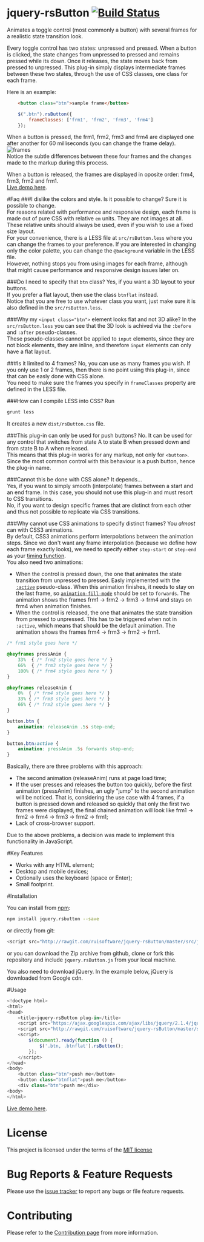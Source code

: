 # jquery-rsButton [![Build Status](https://travis-ci.org/ruisoftware/jquery-rsButton.svg?branch=master)](https://travis-ci.org/ruisoftware/jquery-rsButton)
Animates a toggle control (most commonly a button) with several frames for a realistic state transition look.

Every toggle control has two states: unpressed and pressed. When a button is clicked, the state changes from unpressed to pressed and remains pressed while its down. Once it releases, the state moves back from pressed to unpressed. This plug-in simply displays intermediate frames between these two states, through the use of CSS classes, one class for each frame.

Here is an example:
```html
    <button class="btn">sample frame</button>
```
```javascript
    $(".btn").rsButton({
        frameClasses: ['frm1', 'frm2', 'frm3', 'frm4']
    });
```
When a button is pressed, the frm1, frm2, frm3 and frm4 are displayed one after another for 60 milliseconds (you can change the frame delay).  
![frames](https://cloud.githubusercontent.com/assets/428736/21605695/d6674192-d1bb-11e6-800d-227bbf6527b4.png)  
Notice the subtle differences between these four frames and the changes made to the markup during this process.

When a button is released, the frames are displayed in oposite order: frm4, frm3, frm2 and frm1.  
[Live demo here](http://codepen.io/ruisoftware/pen/rjNMZJ).

#Faq
###I dislike the colors and style. Is it possible to change?
Sure it is possible to change.  
For reasons related with performance and responsive design, each frame is made out of pure CSS with relative `em` units. They are not images at all. These relative units should always be used, even if you wish to use a fixed size layout.  
For your convenience, there is a LESS file at `src/rsButton.less` where you can change the frames to your preference. If you are interested in changing only the color palette, you can change the `@background` variable in the LESS file.  
However, nothing stops you from using images for each frame, although that might cause performance and responsive design issues later on.

###Do I need to specify that `btn` class?
Yes, if you want a 3D layout to your buttons.  
If you prefer a flat layout, then use the class `btnflat` instead.  
Notice that you are free to use whatever class you want, just make sure it is also defined in the `src/rsButton.less`.

###Why my `<input class="btn">` element looks flat and not 3D alike?
In the `src/rsButton.less` you can see that the 3D look is achived via the `:before` and `:after` pseudo-classes.  
These pseudo-classes cannot be applied to `input` elements, since they are not block elements, they are inline, and therefore `input` elements can only have a flat layout.

###Is it limited to 4 frames?
No, you can use as many frames you wish. If you only use 1 or 2 frames, then there is no point using this plug-in, since that can be easly done with CSS alone.  
You need to make sure the frames you specify in `frameClasses` property are defined in the LESS file.

###How can I compile LESS into CSS?
Run 
```bash
grunt less
```
It creates a new `dist/rsButton.css` file.

###This plug-in can only be used for push buttons?
No. It can be used for any control that switches from state A to state B when pressed down and from state B to A when released.  
This means that this plug-in works for any markup, not only for `<button>`.  
Since the most common control with this behaviour is a push button, hence the plug-in name.

###Cannot this be done with CSS alone?
It depends...  
Yes, if you want to simply smooth (interpolate) frames between a start and an end frame. In this case, you should not use this plug-in and must resort to CSS transitions.  
No, if you want to design specific frames that are distinct from each other and thus not possible to replicate via CSS transitions.

###Why cannot use CSS animations to specify distinct frames?
You *almost* can with CSS3 animations.  
By default, CSS3 animations perform interpolations between the animation steps. Since we don't want any frame interpolation (because we define how each frame exactly looks), we need to specify either `step-start` or `step-end` as your [timing function](https://developer.mozilla.org/ru/docs/Web/CSS/single-transition-timing-function#step-start).  
You also need two animations:
- When the control is pressed down, the one that animates the state transition from unpressed to pressed. Easly implemented with the [`:active`](https://developer.mozilla.org/en-US/docs/Web/CSS/:active) pseudo-class. When this animation finishes, it needs to stay on the last frame, so [`animation-fill-mode`](https://developer.mozilla.org/en-US/docs/Web/CSS/animation-fill-mode) should be set to `forwards`. The animation shows the frames frm1 -> frm2 -> frm3 -> frm4 and stays on frm4 when animation finishes.
- When the control is released, the one that animates the state transition from pressed to unpressed. This has to be triggered when not in `:active`, which means that should be the default animation. The animation shows the frames frm4 -> frm3 -> frm2 -> frm1.
```css
/* frm1 style goes here */

@keyframes pressAnim {
    33%  { /* frm2 style goes here */ }
    66%  { /* frm3 style goes here */ }
    100% { /* frm4 style goes here */ }
}

@keyframes releaseAnim {
    0%  { /* frm4 style goes here */ }
    33% { /* frm3 style goes here */ }
    66% { /* frm2 style goes here */ }
}

button.btn {
    animation: releaseAnim .5s step-end;
}

button.btn:active {
    animation: pressAnim .5s forwards step-end;
}
```
Basically, there are three problems with this approach:
- The second animation (releaseAnim) runs at page load time;
- If the user presses and releases the button too quickly, before the first animation (pressAnim) finishes, an ugly "jump" to the second animation will be noticed. That is, considering the use case with 4 frames, if a button is pressed down and released so quickly that only the first two frames were displayed, the final chained animation will look like frm1 -> frm2 -> frm4 -> frm3 -> frm2 -> frm1;
- Lack of cross-browser support.

Due to the above problems, a decision was made to implement this functionality in JavaScript.

#Key Features
 - Works with any HTML element;
 - Desktop and mobile devices;
 - Optionally uses the keyboard (space or Enter);
 - Small footprint.

#Installation

You can install from [npm](https://www.npmjs.com/):
```bash
npm install jquery.rsbutton --save
```
or directly from git:
```javascript
<script src="http://rawgit.com/ruisoftware/jquery-rsButton/master/src/jquery.rsButton.js"></script>
```
or you can download the Zip archive from github, clone or fork this repository and include `jquery.rsButton.js` from your local machine.

You also need to download jQuery. In the example below, jQuery is downloaded from Google cdn.

#Usage
```javascript
<!doctype html>
<html>
<head>
    <title>jquery-rsButton plug-in</title>
    <script src="https://ajax.googleapis.com/ajax/libs/jquery/2.1.4/jquery.min.js"></script>
    <script src="http://rawgit.com/ruisoftware/jquery-rsButton/master/src/jquery.rsButton.js"></script>
    <script>
        $(document).ready(function () {
            $('.btn, .btnflat').rsButton();
        });
    </script>
</head>
<body>
    <button class="btn">push me</button>
    <button class="btnflat">push me</button>
    <div class="btn">push me</div>
<body>
</html>
````
[Live demo here](http://codepen.io/ruisoftware/pen/rjNMZJ).

# License
This project is licensed under the terms of the [MIT license](https://opensource.org/licenses/mit-license.php)

# Bug Reports & Feature Requests
Please use the [issue tracker](https://github.com/ruisoftware/jquery-rsButton/issues) to report any bugs or file feature requests.

# Contributing
Please refer to the [Contribution page](https://github.com/ruisoftware/jquery-rsButton/blob/master/CONTRIBUTING.md) from more information.
